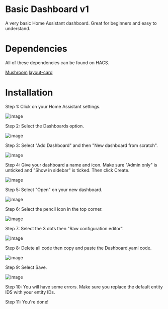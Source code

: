 # Basic Dashboard v1
A very basic Home Assistant dashboard. Great for beginners and easy to understand.

# Dependencies
All of these dependencies can be found on HACS.

[Mushroom](https://github.com/piitaya/lovelace-mushroom)
[layout-card](https://github.com/thomasloven/lovelace-layout-card)

# Installation

Step 1: Click on your Home Assistant settings.

![image](https://github.com/TASG2012/basic-dashboard/assets/93336028/32a87660-ef59-4493-9ec3-61dfb18c4bf8)

Step 2: Select the Dashboards option.

![image](https://github.com/TASG2012/basic-dashboard/assets/93336028/be6da226-33d9-4e98-a13e-ad816b576413)

Step 3: Select "Add Dashboard" and then "New dashboard from scratch".

![image](https://github.com/TASG2012/basic-dashboard/assets/93336028/f1176a68-2ddd-4041-b358-61d6036f2924)

Step 4: Give your dashboard a name and icon. Make sure "Admin only" is unticked and "Show in sidebar" is ticked. Then click Create.

![image](https://github.com/TASG2012/basic-dashboard/assets/93336028/f2ac4309-29a0-4d2d-b732-e8660fdadc6b)

Step 5: Select "Open" on your new dashboard.

![image](https://github.com/TASG2012/basic-dashboard/assets/93336028/7e716b2c-014b-4914-a953-2a03ad5ed381)

Step 6: Select the pencil icon in the top corner.

![image](https://github.com/TASG2012/basic-dashboard/assets/93336028/38966217-7ca6-485c-8109-8ff38c58a4e3)

Step 7: Select the 3 dots then "Raw configuration editor".

![image](https://github.com/TASG2012/basic-dashboard/assets/93336028/5e5daf87-91bf-42d0-a0ec-d103943fd4ae)

Step 8: Delete all code then copy and paste the Dashboard.yaml code.

![image](https://github.com/TASG2012/basic-dashboard/assets/93336028/3951fbe7-5082-4492-aa15-bcca2cc47602)

Step 9: Select Save.

![image](https://github.com/TASG2012/basic-dashboard/assets/93336028/976eee36-979f-4aae-9fff-777bd1ba2d20)

Step 10: You will have some errors. Make sure you replace the default entity IDS with your entity IDs.

Step 11: You're done!
